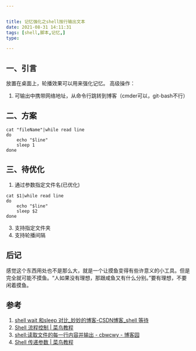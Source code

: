 ```yaml
---


title: 记忆强化之shell按行输出文本
date: 2021-08-31 14:11:31
tags: [shell,脚本,记忆,]
type:

---
```



## 一、引言

放置在桌面上，轮播效果可以用来强化记忆。
高级操作：

1. 可输出中携带网络地址，从命令行跳转到博客（cmder可以，git-bash不行）

## 二、方案

```
cat "fileName"|while read line 
do
    echo "$line"
    sleep 1
done
```


## 三、待优化

1. 通过参数指定文件名(已优化)

```shell
cat $1|while read line 
do
    echo "$line"
    sleep $2
done
```

3. 支持指定文件夹
4. 支持轮播间隔


## 后记

感觉这个东西用处也不是那么大，就是一个让摸鱼变得有些许意义的小工具。但是完全就可能不摸鱼。“人如果没有理想，那跟咸鱼又有什么分别。”要有理想，不要闲着摸鱼。


## 参考

1. [shell wait 和sleep 对比_妙妙的博客-CSDN博客_shell 等待](https://blog.csdn.net/qq_31382921/article/details/79817072)
2. [Shell 流程控制 | 菜鸟教程](https://www.runoob.com/linux/linux-shell-process-control.html)
3. [shell:读取文件的每一行内容并输出 - cbwcwy - 博客园](https://www.cnblogs.com/iloveyoucc/archive/2012/07/10/2585529.html)
4. [Shell 传递参数 | 菜鸟教程](https://www.runoob.com/linux/linux-shell-passing-arguments.html)
